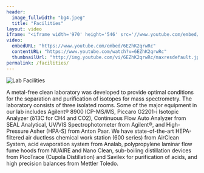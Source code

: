 ```yaml
---
header:
  image_fullwidth: "bg4.jpeg"
  title: "Facilities"
layout: video
iframe: "<iframe width='970' height='546' src='//www.youtube.com/embed/6EZhK2qrwRc' frameborder='0' allowfullscreen></iframe>"
video:
  embedURL: "https://www.youtube.com/embed/6EZhK2qrwRc"
  contentURL: "https://www.youtube.com/watch?v=6EZhK2qrwRc"
  thumbnailUrl: "http://img.youtube.com/vi/6EZhK2qrwRc/maxresdefault.jpg"
permalink: /facilities/
---
```


<img src="{{site.urlimg}}gallery.jpg" alt="Lab Facilities"/>

A metal-free clean laboratory was developed to provide optimal conditions for the separation and purification of isotopes for mass spectrometry. The laboratory consists of three isolated rooms. Some of the major equipment in our lab includes Agilent® 8900 ICP-MS/MS, Piccaro G2201-i Isotopic Analyzer (δ13C for CH4 and CO2), Continuous Flow Auto Analyzer from SEAL Analytical, UV/VIS Spectrophotometer from Agilent®, and High-Pressure Asher (HPA-S) from Anton Paar. We have state-of-the-art HEPA-filtered air ductless chemical work station (600 series) from AirClean System, acid evaporation system from Analab, polypropylene laminar flow fume hoods from NUAIRE and Nano Clean, sub-boiling distillation devices from PicoTrace (Cupola Distillation) and Savilex for purification of acids, and high precision balances from Mettler Toledo. 